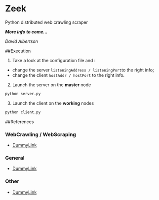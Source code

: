 Zeek
====

Python distributed web crawling scraper

***More info to come...***

*David Albertson*

##Execution
1) Take a look at the configuration file and :
  * change the server `listeningAddress / listeningPort`to the right info;
  * change the client `hostAddr / hostPort` to the right info.

2) Launch the server on the **master** node

~~~ sh
python server.py
~~~

3) Launch the client on the **working** nodes

~~~ sh
python client.py
~~~
    
##References
### WebCrawling / WebScraping
- [DummyLink](http://www.google.com)

### General
- [DummyLink](http://www.google.com)

### Other
- [DummyLink](http://www.google.com)
